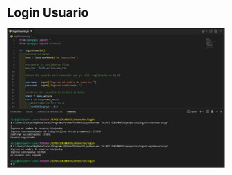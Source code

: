 # Login Usuario

![cover](https://github.com/Alejandra-Lopez17/Login/blob/Alejandra-Lopez17/login/Login.png)
